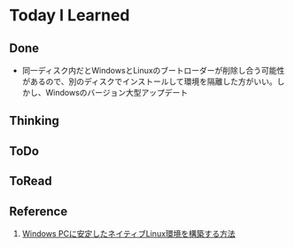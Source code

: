 # Today I Learned

## Done
- 同一ディスク内だとWindowsとLinuxのブートローダーが削除し合う可能性があるので、別のディスクでインストールして環境を隔離した方がいい。しかし、Windowsのバージョン大型アップデート

## Thinking

## ToDo

## ToRead

## Reference
1. [Windows PCに安定したネイティブLinux環境を構築する方法](https://zenn.dev/karaage0703/articles/0ca67e19aa772e)